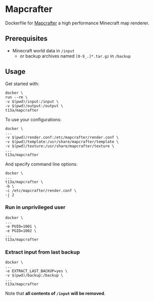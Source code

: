 # Mapcrafter

Dockerfile for [Mapcrafter](https://mapcrafter.org/) a high performance Minecraft map renderer.

## Prerequisites

-  Minecraft world data in `/input`
   -  or backup archives named `[0-9_.]*.tar.gz` in `/backup`

## Usage

Get started with:

    docker \
    run --rm \
    -v $(pwd)/input:/input \
    -v $(pwd)/output:/output \
    t13a/mapcrafter

To use your configurations:

    docker \
    ...
    -v $(pwd)/render.conf:/etc/mapcrafter/render.conf \
    -v $(pwd)/template:/usr/share/mapcrafter/template \
    -v $(pwd)/texture:/usr/share/mapcrafter/texture \
    ...
    t13a/mapcrafter

And specify command line options:

    docker \
    ...
    t13a/mapcrafter \
    -b \
    -c /etc/mapcrafter/render.conf \
    -j 2

### Run in unprivileged user

    docker \
    ...
    -e PUID=1001 \
    -e PGID=1002 \
    ...
    t13a/mapcrafter

### Extract input from last backup

    docker \
    ...
    -e EXTRACT_LAST_BACKUP=yes \
    -v $(pwd)/backup:/backup \
    ...
    t13a/mapcrafter

Note that **all contents of `/input` will be removed**.
